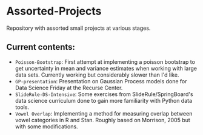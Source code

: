 # Assorted-Projects
Repository with assorted small projects at various stages.

## Current contents:

* `Poisson-Bootstrap`: First attempt at implementing a poisson bootstrap to get uncertainty in mean and variance estimates when working with large data sets. Currently working but considerably slower than I'd like.
* `GP-presentation`: Presentation on Gaussian Process models done for Data Science Friday at the Recurse Center.
* `SlideRule-DS-Intensive`: Some exercises from SlideRule/SpringBoard's data science curriculum done to gain more familiarity with Python data tools.
* `Vowel Overlap`: Implementing a method for measuring overlap between vowel categories in R and Stan. Roughly based on Morrison, 2005 but with some modifications.
